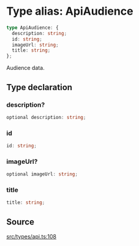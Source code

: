 # Type alias: ApiAudience

```ts
type ApiAudience: {
  description: string;
  id: string;
  imageUrl: string;
  title: string;
};
```

Audience data.

## Type declaration

### description?

```ts
optional description: string;
```

### id

```ts
id: string;
```

### imageUrl?

```ts
optional imageUrl: string;
```

### title

```ts
title: string;
```

## Source

[src/types/api.ts:108](https://github.com/torque-labs/torque-ts-sdk/blob/35180ea2561c531d50df4b23b7bd32172a5fdc80/src/types/api.ts#L108)
